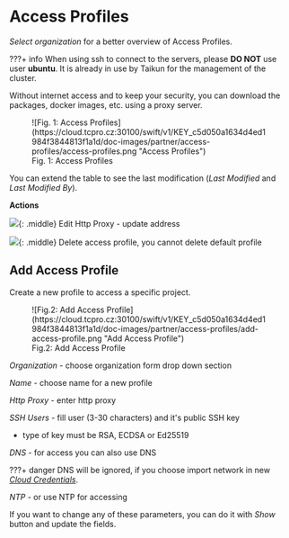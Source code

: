 # **Access Profiles**

*Select organization* for a better overview of Access Profiles.

???+ info
    When using ssh to connect to the servers, please **DO NOT** use user **ubuntu**. It is already in use by Taikun for the management of the cluster.

Without internet access and to keep your security, you can download the packages, docker images, etc. using a proxy server.

<figure markdown>
  ![Fig. 1: Access Profiles](https://cloud.tcpro.cz:30100/swift/v1/KEY_c5d050a1634d4ed1984f3844813f1a1d/doc-images/partner/access-profiles/access-profiles.png "Access Profiles")
  <figcaption>Fig. 1: Access Profiles</figcaption>
</figure>

You can extend the table to see the last modification (*Last Modified* and *Last Modified By*).

**Actions**

![](https://cloud.tcpro.cz:30100/swift/v1/KEY_c5d050a1634d4ed1984f3844813f1a1d/doc-images/icons/edit.png){: .middle} Edit Http Proxy - update address

![](https://cloud.tcpro.cz:30100/swift/v1/KEY_c5d050a1634d4ed1984f3844813f1a1d/doc-images/icons/delete.png){: .middle} Delete access profile, you cannot delete default profile

## **Add Access Profile**

Create a new profile to access a specific project.

<figure markdown>
  ![Fig.2: Add Access Profile](https://cloud.tcpro.cz:30100/swift/v1/KEY_c5d050a1634d4ed1984f3844813f1a1d/doc-images/partner/access-profiles/add-access-profile.png "Add Access Profile")
  <figcaption>Fig.2: Add Access Profile</figcaption>
</figure>

*Organization* - choose organization form drop down section

*Name* - choose name for a new profile

*Http Proxy* - enter http proxy

*SSH Users* - fill user (3-30 characters) and it's public SSH key

* type of key must be RSA, ECDSA or Ed25519

*DNS* - for access you can also use DNS

???+ danger
    DNS will be ignored, if you choose import network in new [*Cloud Credentials*](../guidelines/add-cloud-credentials).

*NTP* - or use NTP for accessing

If you want to change any of these parameters, you can do it with *Show* button and update the fields.
